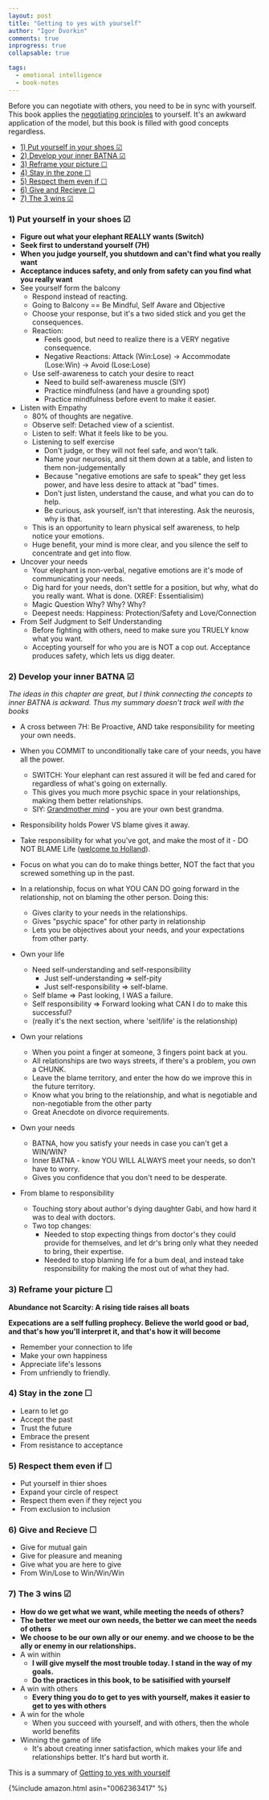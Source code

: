 ```yaml
---
layout: post
title: "Getting to yes with yourself"
author: "Igor Dvorkin"
comments: true
inprogress: true
collapsable: true

tags:
  - emotional intelligence
  - book-notes
---
```


Before you can negotiate with others, you need to be in sync with yourself. This book applies the [negotiating principles](/gty) to yourself. It's an awkward application of the model, but this book is filled with good concepts regardless.

<!-- prettier-ignore-start -->
<!-- vim-markdown-toc-start -->

- [1) Put yourself in your shoes &#x2611;](#1-put-yourself-in-your-shoes-x2611)
- [2) Develop your inner BATNA &#x2611;](#2-develop-your-inner-batna-x2611)
- [3) Reframe your picture &#x2610;](#3-reframe-your-picture-x2610)
- [4) Stay in the zone &#x2610;](#4-stay-in-the-zone-x2610)
- [5) Respect them even if &#x2610;](#5-respect-them-even-if-x2610)
- [6) Give and Recieve &#x2610;](#6-give-and-recieve-x2610)
- [7) The 3 wins &#x2611;](#7-the-3-wins-x2611)

<!-- vim-markdown-toc -->
<!-- prettier-ignore-end -->

### 1) Put yourself in your shoes &#x2611;

- **Figure out what your elephant REALLY wants (Switch)**
- **Seek first to understand yourself (7H)**
- **When you judge yourself, you shutdown and can't find what you really want**
- **Acceptance induces safety, and only from safety can you find what you really want**
- See yourself form the balcony
  - Respond instead of reacting.
  - Going to Balcony == Be Mindful, Self Aware and Objective
  - Choose your response, but it's a two sided stick and you get the consequences.
  - Reaction:
    - Feels good, but need to realize there is a VERY negative consequence.
    - Negative Reactions: Attack (Win:Lose) -> Accommodate (Lose:Win) -> Avoid (Lose:Lose)
  - Use self-awareness to catch your desire to react
    - Need to build self-awareness muscle (SIY)
    - Practice mindfulness (and have a grounding spot)
    - Practice mindfulness before event to make it easier.
- Listen with Empathy
  - 80% of thoughts are negative.
  - Observe self: Detached view of a scientist.
  - Listen to self: What it feels like to be you.
  - Listening to self exercise
    - Don't judge, or they will not feel safe, and won't talk.
    - Name your neurosis, and sit them down at a table, and listen to them non-judgementally
    - Because "negative emotions are safe to speak" they get less power, and have less desire to attack at "bad" times.
    - Don't just listen, understand the cause, and what you can do to help.
    - Be curious, ask yourself, isn't that interesting. Ask the neurosis, why is that.
  - This is an opportunity to learn physical self awareness, to help notice your emotions.
  - Huge benefit, your mind is more clear, and you silence the self to concentrate and get into flow.
- Uncover your needs
  - Your elephant is non-verbal, negative emotions are it's mode of communicating your needs.
  - Dig hard for your needs, don't settle for a position, but why, what do you really want. What is done. (XREF: Essentialisim)
  - Magic Question Why? Why? Why?
  - Deepest needs: Happiness: Protection/Safety and Love/Connection
- From Self Judgment to Self Understanding
  - Before fighting with others, need to make sure you TRUELY know what you want.
  - Accepting yourself for who you are is NOT a cop out. Acceptance produces safety, which lets us digg deater.

### 2) Develop your inner BATNA &#x2611;

_The ideas in this chapter are great, but I think connecting the concepts to inner BATNA is ackward. Thus my summary doesn't track well with the books_

- A cross between 7H: Be Proactive, AND take responsibility for meeting your own needs.
- When you COMMIT to unconditionally take care of your needs, you have all the power.
  - SWITCH: Your elephant can rest assured it will be fed and cared for regardless of what's going on externally.
  - This gives you much more psychic space in your relationships, making them better relationships.
  - SIY: [Grandmother mind](/grandmother) - you are your own best grandma.
- Responsibility holds Power VS blame gives it away.
- Take responsibility for what you've got, and make the most of it - DO NOT BLAME Life ([welcome to Holland](/welcome-to-holland)).
- Focus on what you can do to make things better, NOT the fact that you screwed something up in the past.
- In a relationship, focus on what YOU CAN DO going forward in the relationship, not on blaming the other person. Doing this:

  - Gives clarity to your needs in the relationships.
  - Gives "psychic space" for other party in relationship
  - Lets you be objectives about your needs, and your expectations from other party.

- Own your life
  - Need self-understanding and self-responsibility
    - Just self-understanding => self-pity
    - Just self-responsibility => self-blame.
  - Self blame => Past looking, I WAS a failure.
  - Self responsibility => Forward looking what CAN I do to make this successful?
  - (really it's the next section, where 'self/life' is the relationship)
- Own your relations
  - When you point a finger at someone, 3 fingers point back at you.
  - All relationships are two ways streets, if there's a problem, you own a CHUNK.
  - Leave the blame territory, and enter the how do we improve this in the future territory.
  - Know what you bring to the relationship, and what is negotiable and non-negotiable from the other party
  - Great Anecdote on divorce requirements.
- Own your needs
  - BATNA, how you satisfy your needs in case you can't get a WIN/WIN?
  - Inner BATNA - know YOU WILL ALWAYS meet your needs, so don't have to worry.
  - Gives you confidence that you don't need to be desperate.
- From blame to responsibility
  - Touching story about author's dying daughter Gabi, and how hard it was to deal with doctors.
  - Two top changes:
    - Needed to stop expecting things from doctor's they could provide for themselves, and let dr's bring only what they needed to bring, their expertise.
    - Needed to stop blaming life for a bum deal, and instead take responsibility for making the most out of what they had.

### 3) Reframe your picture &#x2610;

**Abundance not Scarcity: A rising tide raises all boats**

**Expecations are a self fulling prophecy. Believe the world good or bad, and that's how you'll interpret it, and that's how it will become**

- Remember your connection to life
- Make your own happiness
- Appreciate life's lessons
- From unfriendly to friendly.

### 4) Stay in the zone &#x2610;

- Learn to let go
- Accept the past
- Trust the future
- Embrace the present
- From resistance to acceptance

### 5) Respect them even if &#x2610;

- Put yourself in thier shoes
- Expand your circle of respect
- Respect them even if they reject you
- From exclusion to inclusion

### 6) Give and Recieve &#x2610;

- Give for mutual gain
- Give for pleasure and meaning
- Give what you are here to give
- From Win/Lose to Win/Win/Win

### 7) The 3 wins &#x2611;

- **How do we get what we want, while meeting the needs of others?**
- **The better we meet our own needs, the better we can meet the needs of others**
- **We choose to be our own ally or our enemy. and we choose to be the ally or enemy in our relationships.**
- A win within
  - **I will give myself the most trouble today. I stand in the way of my goals.**
  - **Do the practices in this book, to be satisified with yourself**
- A win with others
  - **Every thing you do to get to yes with yourself, makes it easier to get to yes with others**
- A win for the whole
  - When you succeed with yourself, and with others, then the whole world benefits
- Winning the game of life
  - It's about creating inner satisfaction, which makes your life and relationships better. It's hard but worth it.

This is a summary of [Getting to yes with yourself](https://www.amazon.com/Getting-Yes-Yourself-What-Truly/dp/0062363417)

{%include amazon.html asin="0062363417" %}
